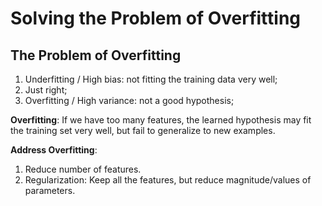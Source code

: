 # Solving the Problem of Overfitting

## The Problem of Overfitting
1. Underfitting / High bias: not fitting the training data very well;
2. Just right;
3. Overfitting / High variance: not a good hypothesis;

**Overfitting**: If we have too many features, the learned hypothesis may fit the training set very well, but fail to generalize to new examples.

**Address Overfitting**:
1. Reduce number of features.
2. Regularization: Keep all the features, but reduce magnitude/values of parameters.

